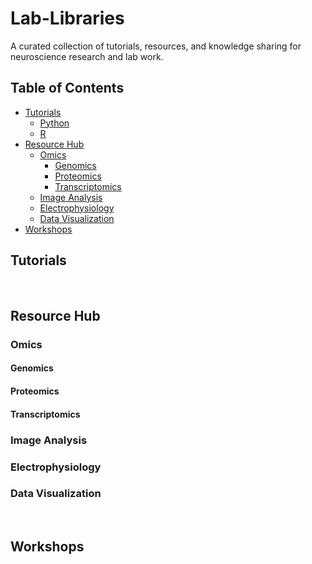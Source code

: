 <h1> Lab-Libraries </h1>  

A curated collection of tutorials, resources, and knowledge sharing for neuroscience research and lab work.

## Table of Contents

* [Tutorials](#tutorials)
  + [Python](https://github.com/LSeu-Open/Lab-Libraries/tree/main/Tutorials/Python)
  + [R]()  
* [Resource Hub](#resource-hub)
  + [Omics](#omics)
    + [Genomics](#genomics)
    + [Proteomics](#proteomics)
    + [Transcriptomics](#transcriptomics)
  + [Image Analysis](#image-analysis)
  + [Electrophysiology](#electrophysiology)
  + [Data Visualization](#data-visualization)
* [Workshops](#workshops)
## Tutorials

<br>

## Resource Hub 

### Omics

#### Genomics
#### Proteomics
#### Transcriptomics

### Image Analysis

### Electrophysiology

### Data Visualization

<br>

## Workshops

<br>
